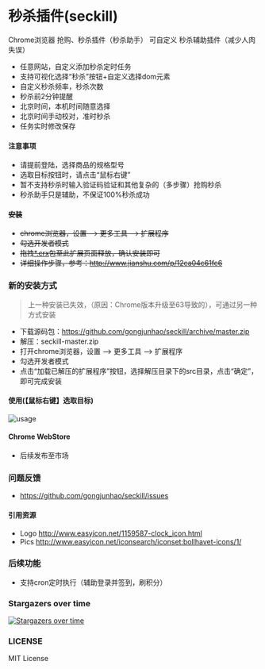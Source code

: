 # 秒杀插件(seckill)

Chrome浏览器 抢购、秒杀插件（秒杀助手） 可自定义 秒杀辅助插件（减少人肉失误）

* 任意网站，自定义添加秒杀定时任务
* 支持可视化选择“秒杀”按钮+自定义选择dom元素
* 自定义秒杀频率，秒杀次数
* 秒杀前2分钟提醒
* 北京时间，本机时间随意选择
* 北京时间手动校对，准时秒杀
* 任务实时修改保存

#### 注意事项
* 请提前登陆，选择商品的规格型号
* 选取目标按钮时，请点击“鼠标右键”
* 暂不支持秒杀时输入验证码验证和其他复杂的（多步骤）抢购秒杀
* 秒杀助手只是辅助，不保证100%秒杀成功

#### ~~安装~~
* ~~chrome浏览器，设置 --> 更多工具 --> 扩展程序~~
* ~~勾选开发者模式~~
* ~~拖拽[*.crx](https://github.com/gongjunhao/seckill/releases/download/0.0.1/seckill.v0.0.1.crx "seckill.v0.0.1.crx")包至此扩展页面释放，确认安装即可~~
* ~~详细操作步骤，参考：http://www.jianshu.com/p/12ca04c61fc6~~

### 新的安装方式
> 上一种安装已失效，（原因：Chrome版本升级至63导致的），可通过另一种方式安装
* 下载源码包：https://github.com/gongjunhao/seckill/archive/master.zip
*  解压：seckill-master.zip
*  打开chrome浏览器，设置 --> 更多工具 --> 扩展程序
*  勾选开发者模式
*  点击“加载已解压的扩展程序”按钮，选择解压目录下的src目录，点击“确定”，即可完成安装

#### 使用(【鼠标右键】选取目标)
![usage](https://github.com/gongjunhao/seckill/blob/master/doc/usage.gif)

#### Chrome WebStore

* 后续发布至市场

### 问题反馈

* https://github.com/gongjunhao/seckill/issues

#### 引用资源

- Logo	http://www.easyicon.net/1159587-clock_icon.html
- Pics  http://www.easyicon.net/iconsearch/iconset:bollhavet-icons/1/


### 后续功能

* 支持cron定时执行（辅助登录并签到，刷积分）

### Stargazers over time

[![Stargazers over time](https://starchart.cc/gongjunhao/seckill.svg)](https://starchart.cc/gongjunhao/seckill)
 

### LICENSE
MIT License
